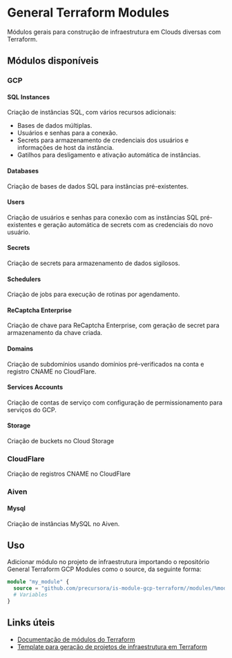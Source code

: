 # General Terraform Modules
Módulos gerais para construção de infraestrutura em Clouds diversas com Terraform.

## Módulos disponíveis
### GCP
#### SQL Instances
Criação de instâncias SQL, com vários recursos adicionais:

- Bases de dados múltiplas.
- Usuários e senhas para a conexão.
- Secrets para armazenamento de credenciais dos usuários e informações de host da instância.
- Gatilhos para desligamento e ativação automática de instâncias.

#### Databases
Criação de bases de dados SQL para instâncias pré-existentes.

#### Users
Criação de usuários e senhas para conexão com as instâncias SQL pré-existentes e geração automática de secrets com as credenciais do novo usuário.

#### Secrets
Criação de secrets para armazenamento de dados sigilosos.

#### Schedulers
Criação de jobs para execução de rotinas por agendamento.

#### ReCaptcha Enterprise
Criação de chave para ReCaptcha Enterprise, com geração de secret para armazenamento da chave criada.

#### Domains
Criação de subdomínios usando domínios pré-verificados na conta e registro CNAME no CloudFlare.

#### Services Accounts
Criação de contas de serviço com configuração de permissionamento para serviços do GCP.

#### Storage
Criação de buckets no Cloud Storage


### CloudFlare
Criação de registros CNAME no CloudFlare

### Aiven
#### Mysql
Criação de instâncias MySQL no Aiven.

## Uso
Adicionar módulo no projeto de infraestrutura importando o repositório General Terraform GCP Modules como o source, da seguinte forma:

```terraform
module "my_module" {
  source = "github.com/precursora/is-module-gcp-terraform//modules/%module_dir%?ref=%tag_or_hash_or_branch%"
  # Variables
}
```

## Links úteis
- [Documentação de módulos do Terraform](https://developer.hashicorp.com/terraform/language/modules/develop)
- [Template para geração de projetos de infraestrutura em Terraform](https://github.com/precursora/is-template-general-terraform-infra)
